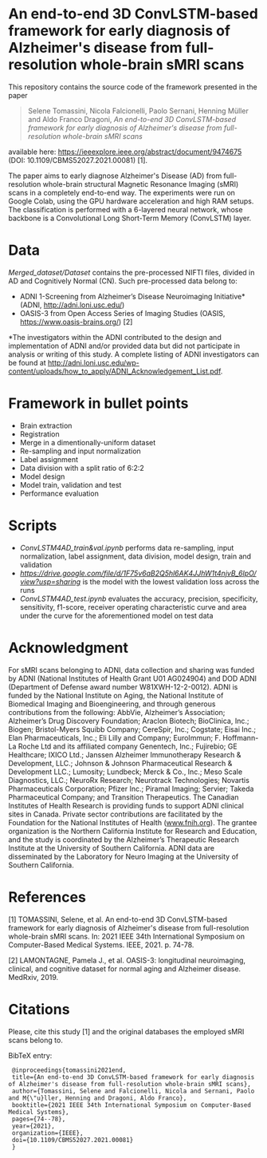 # An end-to-end 3D ConvLSTM-based framework for early diagnosis of Alzheimer's disease from full-resolution whole-brain sMRI scans

This repository contains the source code of the framework presented in the paper

>Selene Tomassini, Nicola Falcionelli, Paolo Sernani, Henning Müller and Aldo Franco Dragoni, *An end-to-end 3D ConvLSTM-based framework for early diagnosis of Alzheimer's disease from full-resolution whole-brain sMRI scans*

available here: https://ieeexplore.ieee.org/abstract/document/9474675 (DOI: 10.1109/CBMS52027.2021.00081) [1].

The paper aims to early diagnose Alzheimer's Disease (AD) from full-resolution whole-brain structural Magnetic Resonance Imaging (sMRI) scans in a completely end-to-end way. The experiments were run on Google Colab, using the  GPU  hardware  acceleration  and  high  RAM setups. The classification is performed with a 6-layered neural network, whose backbone is a Convolutional Long Short-Term Memory (ConvLSTM) layer. 

# Data

_Merged_dataset/Dataset_ contains the pre-processed NIFTI files, divided in AD and Cognitively Normal (CN). 
Such pre-processed data belong to:
- ADNI 1-Screening from Alzheimer’s  Disease  Neuroimaging Initiative* (ADNI, <http://adni.loni.usc.edu/>)
- OASIS-3 from Open  Access  Series  of  Imaging  Studies  (OASIS, <https://www.oasis-brains.org/>) [2]

*The investigators within the ADNI contributed to the design and implementation of ADNI and/or provided data but did not participate in analysis or writing of this study. A complete listing of ADNI investigators can be found at <http://adni.loni.usc.edu/wp-content/uploads/how_to_apply/ADNI_Acknowledgement_List.pdf>.

# Framework in bullet points

- Brain extraction  
- Registration 
- Merge in a dimentionally-uniform dataset
- Re-sampling and input normalization
- Label assignment
- Data division with a split ratio of 6:2:2
- Model design
- Model train, validation and test
- Performance evaluation

# Scripts

- _ConvLSTM4AD_train&val.ipynb_ performs data re-sampling, input normalization, label assignment, data division, model design, train and validation
- _https://drive.google.com/file/d/1F75v6aB2Q5hl6AK4JJhW1t4njvB_6lpO/view?usp=sharing_ is the model with the lowest validation loss across the runs
- _ConvLSTM4AD_test.ipynb_ evaluates the accuracy, precision, specificity, sensitivity, f1-score, receiver operating characteristic curve and area under the curve for the aforementioned model on test data

# Acknowledgment

For sMRI scans belonging to ADNI, data collection and sharing was funded by ADNI (National Institutes of Health Grant U01 AG024904) and DOD ADNI (Department of Defense award number W81XWH-12-2-0012). ADNI is funded by the National Institute on Aging, the National Institute of Biomedical Imaging and Bioengineering, and through generous contributions from the following: AbbVie, Alzheimer’s Association; Alzheimer’s Drug Discovery Foundation; Araclon Biotech; BioClinica, Inc.; Biogen; Bristol-Myers Squibb Company; CereSpir, Inc.; Cogstate; Eisai Inc.; Elan Pharmaceuticals, Inc.; Eli Lilly and Company; EuroImmun; F. Hoffmann-La Roche Ltd and its affiliated company Genentech, Inc.; Fujirebio; GE Healthcare; IXICO Ltd.; Janssen Alzheimer Immunotherapy Research & Development, LLC.; Johnson & Johnson Pharmaceutical Research & Development LLC.; Lumosity; Lundbeck; Merck & Co., Inc.; Meso Scale Diagnostics, LLC.; NeuroRx Research; Neurotrack Technologies; Novartis Pharmaceuticals Corporation; Pfizer Inc.; Piramal Imaging; Servier; Takeda Pharmaceutical Company; and Transition Therapeutics. The Canadian Institutes of Health Research is providing funds to support ADNI clinical sites in Canada. Private sector contributions are facilitated by the Foundation for the National Institutes of Health (www.fnih.org). The grantee organization is the Northern California Institute for Research and Education, and the study is coordinated by the Alzheimer’s Therapeutic Research Institute at the University of Southern California. ADNI data are disseminated by the Laboratory for Neuro Imaging at the University of Southern California. 

# References

[1] TOMASSINI, Selene, et al. An end-to-end 3D ConvLSTM-based framework for early diagnosis of Alzheimer's disease from full-resolution whole-brain sMRI scans. In: 2021 IEEE 34th International Symposium on Computer-Based Medical Systems. IEEE, 2021. p. 74-78.

[2] LAMONTAGNE, Pamela J., et al. OASIS-3: longitudinal neuroimaging, clinical, and cognitive dataset for normal aging and Alzheimer disease. MedRxiv, 2019.

# Citations

Please, cite this study [1] and the original databases the employed sMRI scans belong to.

BibTeX entry:

	 @inproceedings{tomassini2021end,
	 title={An end-to-end 3D ConvLSTM-based framework for early diagnosis of Alzheimer's disease from full-resolution whole-brain sMRI scans},
	 author={Tomassini, Selene and Falcionelli, Nicola and Sernani, Paolo and M{\"u}ller, Henning and Dragoni, Aldo Franco},
	 booktitle={2021 IEEE 34th International Symposium on Computer-Based Medical Systems},
	 pages={74--78},
	 year={2021},
	 organization={IEEE},
	 doi={10.1109/CBMS52027.2021.00081}
	 }
